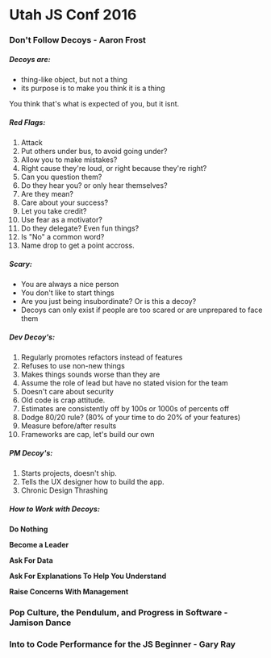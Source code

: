 # Utah JS Conf 2016

### Don't Follow Decoys - Aaron Frost

##### Decoys are:
- thing-like object, but not a thing
- its purpose is to make you think it is a thing

You think that's what is expected of you, but it isnt.

##### Red Flags:
1. Attack
2. Put others under bus, to avoid going under?
3. Allow you to make mistakes?
4. Right cause they're loud, or right because they're right?
5. Can you question them?
6. Do they hear you? or only hear themselves?
7. Are they mean?
8. Care about your success?
9. Let you take credit?
10. Use fear as a motivator?
11. Do they delegate? Even fun things?
12. Is "No" a common word?
13. Name drop to get a point accross.

##### Scary:
- You are always a nice person
- You don't like to start things
- Are you just being insubordinate? Or is this a decoy?
- Decoys can only exist if people are too scared or are unprepared to face them

##### Dev Decoy's:
1. Regularly promotes refactors instead of features
2. Refuses to use non-new things
3. Makes things sounds worse than they are
4. Assume the role of lead but have no stated vision for the team
5. Doesn't care about security
6. Old code is crap attitude.
7. Estimates are consistently off by 100s or 1000s of percents off
8. Dodge 80/20 rule? (80% of your time to do 20% of your features)
9. Measure before/after results
10. Frameworks are cap, let's build our own

##### PM Decoy's:
1. Starts projects, doesn't ship.
2. Tells the UX designer how to build the app.
3. Chronic Design Thrashing

##### How to Work with Decoys:
**Do Nothing**

**Become a Leader**

**Ask For Data**

**Ask For Explanations To Help You Understand**

**Raise Concerns With Management**

### Pop Culture, the Pendulum, and Progress in Software - Jamison Dance

### Into to Code Performance for the JS Beginner - Gary Ray
